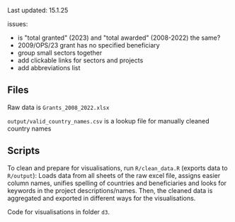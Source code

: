 Last updated: 15.1.25

issues:

- is "total granted" (2023) and "total awarded" (2008-2022) the same?
- 2009/OPS/23 grant has no specified beneficiary
- group small sectors together
- add clickable links for sectors and projects
- add abbreviations list

## Files

Raw data is `Grants_2008_2022.xlsx`

`output/valid_country_names.csv` is a lookup file for manually cleaned country names

## Scripts

To clean and prepare for visualisations, run `R/clean_data.R` (exports data to `R/output`): Loads data from all sheets of the raw excel file, assigns easier column names, unifies spelling of countries and beneficiaries and looks for keywords in the project descriptions/names. Then, the cleaned data is aggregated and exported in different ways for the visualisations.

Code for visualisations in folder `d3`.
